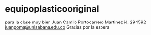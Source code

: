 # equipoplasticooriginal
para la clase
muy bien 
Juan Camilo Portocarrero Martinez 
id: 294592
juanpoma@unisabana.edu.co
Gracias por la espera
